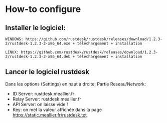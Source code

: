 # How-to configure




## Installer le logiciel:

    WINDOWS: https://github.com/rustdesk/rustdesk/releases/download/1.2.3-2/rustdesk-1.2.3-2-x86_64.exe + téléchargement + installation

    LINUX: https://github.com/rustdesk/rustdesk/releases/download/1.2.3-2/rustdesk-1.2.3-2-x86_64.deb + téléchargement + installation

## Lancer le logiciel rustdesk

Dans les options (Settings) en haut à droite, Partie Reseau/Network:

* ID Server: rustdesk.meallier.fr
* Relay Server: rustdesk.meallier.fr
* API Server: on laisse vide !
* Key: on met la valeur affichée dans la page https://static.meallier.fr/rustdesk.txt